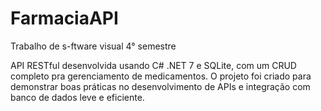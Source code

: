 # FarmaciaAPI
Trabalho de s-ftware visual 4° semestre 

API RESTful desenvolvida usando C# .NET 7 e SQLite, com um CRUD completo pra gerenciamento de medicamentos. O projeto foi criado para demonstrar boas práticas no desenvolvimento de APIs e integração com banco de dados leve e eficiente.
